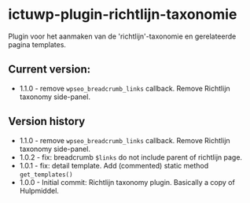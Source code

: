 # ictuwp-plugin-richtlijn-taxonomie
Plugin voor het aanmaken van de 'richtlijn'-taxonomie en gerelateerde pagina templates.


## Current version:
* 1.1.0 - remove `wpseo_breadcrumb_links` callback. Remove Richtlijn taxonomy side-panel.

## Version history
* 1.1.0 - remove `wpseo_breadcrumb_links` callback. Remove Richtlijn taxonomy side-panel.
* 1.0.2 - fix: breadcrumb `$links` do not include parent of richtlijn page.
* 1.0.1 - fix: detail template. Add (commented) static method `get_templates()`
* 1.0.0 - Initial commit: Richtlijn taxonomy plugin. Basically a copy of Hulpmiddel.

